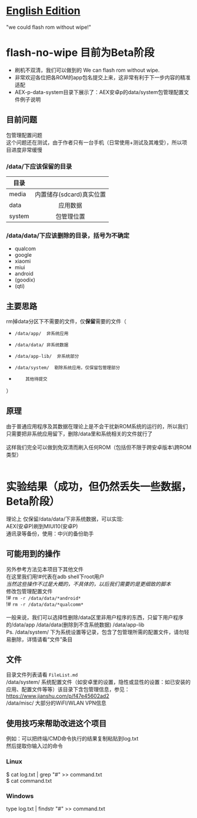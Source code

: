 # <a href="README-en.md">English Edition</a>
"we could flash rom without wipe!"

# flash-no-wipe 目前为Beta阶段
- 刷机不双清，我们可以做到的    We can flash rom without wipe. 
- 非常欢迎各位把各ROM的app包名提交上来，这非常有利于下一步内容的精准适配  
- AEX-p-data-system目录下展示了：AEX安卓p的data/system包管理配置文件例子说明

## 目前问题

包管理配置问题  
这个问题还在测试，由于作者只有一台手机（日常使用+测试及其难受），所以项目进度非常缓慢

### /data/下应该保留的目录
| 目录      |                         |
|----------|:------------------------:|
| media    |内置储存(sdcard)真实位置   | 
| data     |应用数据                  |
| system   |包管理位置                |

### /data/data/下应该删除的目录，括号为不确定
  - qualcom
  - google
  - xiaomi
  - miui
  - android
  - (goodix)
  - (qti)

## 主要思路
rm掉data分区下不需要的文件，仅<b>保留</b>需要的文件（
-	  /data/app/  非系统应用  
-	  /data/data/ 非系统数据  
-	  /data/app-lib/  非系统部分  
-	  /data/system/  剔除系统应用，仅保留包管理部分  
-         其他待提交  
）

## 原理
由于普通应用程序及其数据在理论上是不会干扰新ROM系统的运行的，所以我们只需要把非系统应用留下，删除/data里和系统相关的文件就行了  
<br>
这样我们完全可以做到免双清而刷入任何ROM（包括但不限于跨安卓版本\跨ROM类型）  
<br>  

# 实验结果（成功，但仍然丢失一些数据，Beta阶段）
理论上 仅保留/data/data/下非系统数据，可以实现:   
AEX(安卓P)刷到MIUI10(安卓P)  
通讯录等备份，使用：中兴的备份助手  

## 可能用到的操作
另外参考方法见本项目下其他文件  
在这里我们用!#代表在adb shell下root用户  
*当然这些操作不过是大概的，不具体的，以后我们需要的是更细致的脚本*  
修改包管理配置文件  
!# ```rm -r /data/data/*android*```  
!# ```rm -r /data/data/*qualcomm*```  
<br>
一般来说，我们可以选择性删除/data区里非用户程序的东西，只留下用户程序的/data/app /data/data(删除到不含系统数据) /data/app-lib  
Ps. /data/system/ 下为系统设置等记录，包含了包管理所需的配置文件，请勿轻易删除，详情请看“文件”条目  

## 文件
目录文件列表请看	`FileList.md`  
/data/system/	 系统配置文件（如安卓里的设置，隐性或显性的设置：如已安装的应用、配置文件等等）该目录下含包管理信息，参见：https://www.jianshu.com/p/f47e45602ad2  
/data/misc/	大部分的WiFI/WLAN VPN信息  

## 使用技巧来帮助改进这个项目
例如：可以把终端/CMD命令执行的结果复制粘贴到log.txt  
然后提取你输入过的命令  
### Linux
$ cat log.txt | grep "#" >> command.txt  
$ cat command.txt  
### Windows
type log.txt | findstr "#" >> command.txt  

